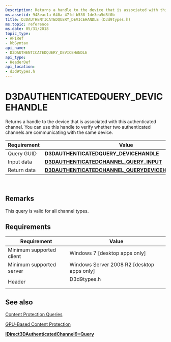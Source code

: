 ```yaml
---
Description: Returns a handle to the device that is associated with this authenticated channel.
ms.assetid: 948eac1a-640a-47fd-b538-1de3ea5d8f0b
title: D3DAUTHENTICATEDQUERY_DEVICEHANDLE (D3d9types.h)
ms.topic: reference
ms.date: 05/31/2018
topic_type: 
- APIRef
- kbSyntax
api_name: 
- D3DAUTHENTICATEDQUERY_DEVICEHANDLE
api_type: 
- HeaderDef
api_location: 
- d3d9types.h
---
```


# D3DAUTHENTICATEDQUERY\_DEVICEHANDLE

Returns a handle to the device that is associated with this authenticated channel. You can use this handle to verify whether two authenticated channels are communicating with the same device.



| Requirement | Value |
|-------------|----------------------------------------------------------------------------------------------------------------|
| Query GUID  | **D3DAUTHENTICATEDQUERY\_DEVICEHANDLE**                                                                        |
| Input data  | [**D3DAUTHENTICATEDCHANNEL\_QUERY\_INPUT**](d3dauthenticatedchannel-query-input.md)                           |
| Return data | [**D3DAUTHENTICATEDCHANNEL\_QUERYDEVICEHANDLE\_OUTPUT**](d3dauthenticatedchannel-querydevicehandle-output.md) |



 

## Remarks

This query is valid for all channel types.

## Requirements



| Requirement | Value |
|-------------------------------------|----------------------------------------------------------------------------------------|
| Minimum supported client<br/> | Windows 7 \[desktop apps only\]<br/>                                             |
| Minimum supported server<br/> | Windows Server 2008 R2 \[desktop apps only\]<br/>                                |
| Header<br/>                   | <dl> <dt>D3d9types.h</dt> </dl> |



## See also

<dl> <dt>

[Content Protection Queries](content-protection-queries.md)
</dt> <dt>

[GPU-Based Content Protection](gpu-based-content-protection.md)
</dt> <dt>

[**IDirect3DAuthenticatedChannel9::Query**](/windows/desktop/api/d3d9/nf-d3d9-idirect3dauthenticatedchannel9-query)
</dt> </dl>

 

 




